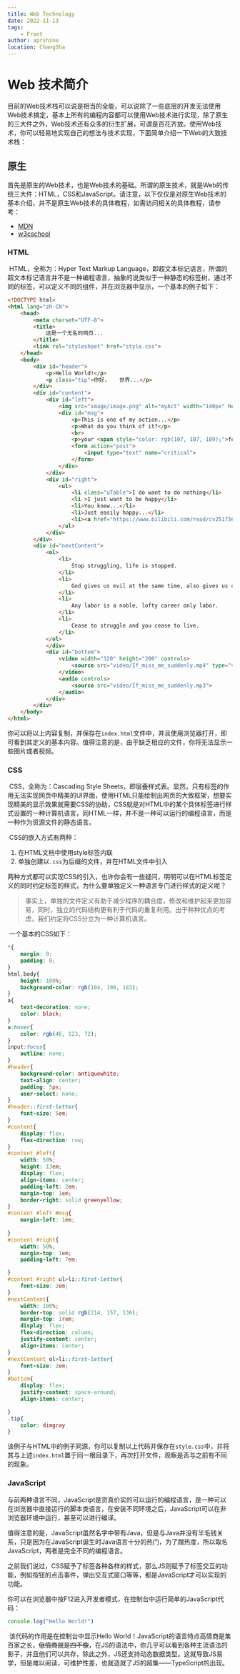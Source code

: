 ```yaml
---
title: Web Technology
date: 2022-11-13
tags:
	- Front
author: aprshine
location: ChangSha
---
```


# Web 技术简介

​	目前的Web技术栈可以说是相当的全能，可以说除了一些底层的开发无法使用Web技术搞定，基本上所有的编程内容都可以使用Web技术进行实现，除了原生的三大件之外，Web技术还有众多的衍生扩展，可谓是百花齐放。使用Web技术，你可以轻易地实现自己的想法与技术实现，下面简单介绍一下Web的大致技术栈：

## 原生

​	首先是原生的Web技术，也是Web技术的基础。所谓的原生技术，就是Web的传统三大件：HTML，CSS和JavaScript。请注意，以下仅仅是对原生Web技术的基本介绍，并不是原生Web技术的具体教程，如需访问相关的具体教程，请参考：

+ [MDN](https://developer.mozilla.org/zh-CN/docs/Web)
+ [w3cschool](https://www.w3school.com.cn/)

### HTML

​	HTML，全称为：Hyper Text Markup Language，即超文本标记语言，所谓的超文本标记语言并不是一种编程语言，抽象的说类似于一种静态的标签树，通过不同的标签，可以定义不同的组件，并在浏览器中显示，一个基本的例子如下：

```html
<!DOCTYPE html>
<html lang="zh-CN">
    <head>
        <meta charset="UTF-8">
        <title>
            这是一个无名的网页...
        </title>
        <link rel="stylesheet" href="style.css">
    </head>
    <body>
        <div id="header">
            <p>Hello World!</p>
            <p class="tip">你好，   世界...</p>
        </div>
        <div id="content">
            <div id="left">
                <img src="image/image.png" alt="myAct" width="140px" height="200px">
                <div id="msg">
                    <p>This is one of my action...</p>
                    <p>What do you think of it?</p>
                    <br>
                    <p>your <span style="color: rgb(107, 107, 189);">feel</span>:</p>
                    <form action="post">
                        <input type="text" name="critical">
                    </form>
                </div>
            </div>
            <div id="right">
                <ul>
                    <li class="uTable">I do want to do nothing</li>
                    <li >I just want to be happy</li>
                    <li>You knew...</li>
                    <li>Just easily happy...</li>
                    <li><a href="https://www.bilibili.com/read/cv2517566/" target="_blank">You can find a good example in this Net</a></li>
                </ul>
            </div>
        </div>
        <div id="nextContent">
            <ol>
                <li>
                    Stop struggling, life is stopped.
                </li>
                <li>
                    God gives us evil at the same time, also gives us conquer evil weapons.
                </li>
                <li>
                    Any labor is a noble, lofty career only labor.
                </li>
                <li>
                    Cease to struggle and you cease to live.
                </li>
            </ol>
            </div>
            <div id="bottom">
                <video width="320" height="200" controls>
                    <source src="video/If_miss_me_suddenly.mp4" type="video/mp4">
                </video>
                <audio controls>
                    <source src="video/If_miss_me_suddenly.mp3">
                </audio>
            </div>
        </div>
    </body>
</html>
```

​	你可以将以上内容复制，并保存在`index.html`文件中，并且使用浏览器打开，即可看到其定义的基本内容。值得注意的是，由于缺乏相应的文件，你将无法显示一些图片或者视频。

### CSS

​	CSS，全称为：Cascading Style Sheets，即层叠样式表。显然，只有标签的作用无法实现网页中精美的UI界面，使用HTML只能绘制出网页的大致框架，想要实现精美的显示效果就需要CSS的协助，CSS就是对HTML中的某个具体标签进行样式设置的一种计算机语言，同HTML一样，并不是一种可以运行的编程语言，而是一种作为资源文件的静态语言。

​	CSS的嵌入方式有两种：

1. 在HTML文档中使用style标签内联
2. 单独创建以`.css`为后缀的文件，并在HTML文件中引入



​	两种方式都可以实现CSS的引入，也许你会有一些疑问，明明可以在HTML标签定义的同时约定标签的样式，为什么要单独定义一种语言专门进行样式的定义呢？

> ​	事实上，单独的文件定义有助于减少程序的耦合度，修改和维护起来更加容易，同时，独立的代码结构更有利于代码的重复利用。出于种种优点的考虑，我们约定将CSS分立为一种计算机语言。

​	一个基本的CSS如下：

```css
*{
    margin: 0;
    padding: 0;
}
html,body{
    height: 100%;
    background-color: rgb(104, 190, 183);
}
a{
    text-decoration: none;
    color: black;
}
a:hover{
    color: rgb(46, 123, 72);
}
input:focus{
    outline: none;
}
#header{
    background-color: antiquewhite;
    text-align: center;
    padding: 5px;
    user-select: none;
}
#header::first-letter{
    font-size: 5em;
}
#content{
    display: flex;
    flex-direction: row;
}
#content #left{
    width: 50%;
    height: 13em;
    display: flex;
    align-items: center;
    padding-left: 2em;
    margin-top: 1em;
    border-right: solid greenyellow;
}
#content #left #msg{
    margin-left: 1em;
    
}
#content #right{
    width: 50%;
    margin-top: 1em;
    padding-left: 7em;

}
#content #right ul>li::first-letter{
    font-size: 2em;
}
#nextContent{
    width: 100%;
    border-top: solid rgb(214, 157, 136);
    margin-top: 1rem;
    display: flex;
    flex-direction: column;
    justify-content: center;
    align-items: center;
}
#nextContent ol>li::first-letter{
    font-size: 2em;
}
#bottom{
    display: flex;
    justify-content: space-around;
    align-items: center;

}
.tip{
    color: dimgray
}

```

​	该例子与HTML中的例子同源，你可以复制以上代码并保存在`style.css`中，并将其与上述`index.html`置于同一根目录下，再次打开文件，观察是否与之前有不同的现象。



### JavaScript

​	与前两种语言不同，JavaScript是货真价实的可以运行的编程语言，是一种可以在浏览器中直接运行的脚本类语言，在安装不同环境之后，JavaScript可以在非浏览器环境中运行，甚至可以进行编译。

​	值得注意的是，JavaScript虽然名字中带有Java，但是与Java并没有半毛钱关系，只是因为在JavaScript诞生时Java语言十分的热门，为了蹭热度，所以取名JavaScript，两者是完全不同的编程语言。

​	之前我们说过，CSS赋予了标签各种各样的样式，那么JS则赋予了标签交互的功能，例如按钮的点击事件，弹出交互式窗口等等，都是JavaScript才可以实现的功能。

​	你可以在浏览器中按F12进入开发者模式，在控制台中运行简单的JavaScript代码：

```js
console.log("Hello World!")
```

​	该代码的作用是在控制台中显示Hello World！JavaScript的语言特点高情商是集百家之长，~~低情商就是四不像~~，在JS的语法中，你几乎可以看到各种主流语法的影子，并且他们可以共存，除此之外，JS还支持动态数据类型。这就导致JS易学，但是难以阅读，可维护性差，也就造就了JS的超集——TypeScript的出现。




